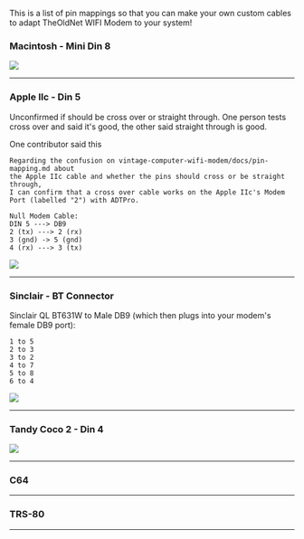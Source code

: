 This is a list of pin mappings so that you can make your own custom cables to adapt TheOldNet WIFI Modem to your system!

### Macintosh - Mini Din 8

![](https://raw.githubusercontent.com/ssshake/vintage-computer-wifi-modem/master/docs/din8.db9.gif)

***

### Apple IIc - Din 5

Unconfirmed if should be cross over or straight through. One person tests cross over and said it's good, the other said straight through is good. 

One contributor said this

```
Regarding the confusion on vintage-computer-wifi-modem/docs/pin-mapping.md about 
the Apple IIc cable and whether the pins should cross or be straight through, 
I can confirm that a cross over cable works on the Apple IIc's Modem Port (labelled "2") with ADTPro.

Null Modem Cable:
DIN 5 ---> DB9
2 (tx) ---> 2 (rx)
3 (gnd) -> 5 (gnd)
4 (rx) ---> 3 (tx)
```

![](https://raw.githubusercontent.com/ssshake/vintage-computer-wifi-modem/master/docs/unnamed.jpg)

***

### Sinclair - BT Connector

Sinclair QL BT631W to Male DB9 (which then plugs into your modem's female DB9 port):

```
1 to 5
2 to 3
3 to 2
4 to 7
5 to 8
6 to 4
```

![](https://github.com/ssshake/vintage-computer-wifi-modem/blob/master/docs/s-l1600.jpg?raw=true)

***

### Tandy Coco 2 - Din 4

![](https://github.com/ssshake/vintage-computer-wifi-modem/blob/master/docs/tandy-coco2-pinmapping.jpg?raw=true)

***

### C64

***

### TRS-80

***
